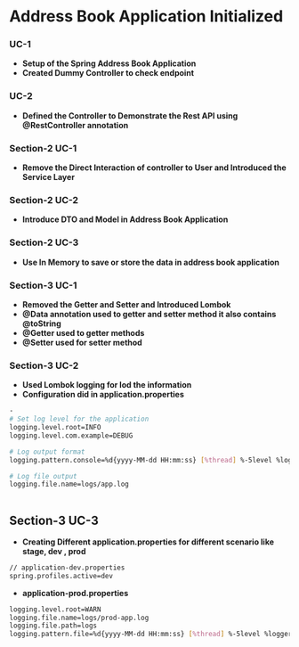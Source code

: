 # Address Book Application Initialized  

### UC-1 
- **Setup of the Spring Address Book Application** 
- **Created Dummy Controller to check endpoint** 


### UC-2 
- **Defined the Controller to Demonstrate the Rest API using @RestController annotation** 

### Section-2 UC-1 
- **Remove the Direct Interaction of controller to User and Introduced the Service Layer** 


### Section-2 UC-2 
- **Introduce DTO and Model in Address Book Application** 

### Section-2 UC-3 
- **Use In Memory to save  or store the data in address book application** 

### Section-3 UC-1
- **Removed the Getter and Setter and Introduced Lombok** 
- **@Data annotation used to getter and setter method it also contains @toString** 
- **@Getter used to getter methods** 
- **@Setter used for setter method** 

### Section-3 UC-2
- **Used Lombok logging for lod the information** 
- **Configuration did in application.properties** 
```bash 
-
# Set log level for the application
logging.level.root=INFO
logging.level.com.example=DEBUG 

# Log output format
logging.pattern.console=%d{yyyy-MM-dd HH:mm:ss} [%thread] %-5level %logger{36} - %msg%n

# Log file output
logging.file.name=logs/app.log
 
``` 

## Section-3 UC-3 
- **Creating Different application.properties for different scenario like stage, dev , prod**
```bash  
// application-dev.properties
spring.profiles.active=dev
```
- **application-prod.properties**
```bash 
logging.level.root=WARN
logging.file.name=logs/prod-app.log
logging.file.path=logs
logging.pattern.file=%d{yyyy-MM-dd HH:mm:ss} [%thread] %-5level %logger{36} - %msg%n

```

